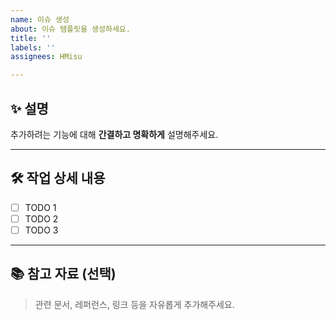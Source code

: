 ```yaml
---
name: 이슈 생성
about: 이슈 템플릿을 생성하세요.
title: ''
labels: ''
assignees: HMisu

---
```


## ✨ 설명

추가하려는 기능에 대해 **간결하고 명확하게** 설명해주세요.

---

## 🛠️ 작업 상세 내용

- [ ] TODO 1
- [ ] TODO 2
- [ ] TODO 3

---

## 📚 참고 자료 (선택)

> 관련 문서, 레퍼런스, 링크 등을 자유롭게 추가해주세요.
